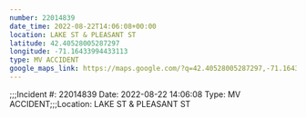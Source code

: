 ```yaml
---
number: 22014839
date_time: 2022-08-22T14:06:08+00:00
location: LAKE ST & PLEASANT ST
latitude: 42.40528005287297
longitude: -71.16433994433113
type: MV ACCIDENT
google_maps_link: https://maps.google.com/?q=42.40528005287297,-71.16433994433113
---
```


;;;Incident #: 22014839   Date: 2022-08-22 14:06:08   Type: MV ACCIDENT;;;Location: LAKE ST & PLEASANT ST
